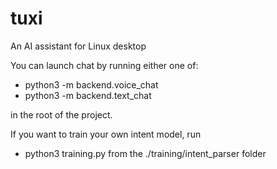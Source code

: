# tuxi
An AI assistant for Linux desktop

You can launch chat by running either one of:

- python3 -m backend.voice_chat
- python3 -m backend.text_chat

in the root of the project.

If you want to train your own intent model, run
- python3 training.py
from the ./training/intent_parser folder
